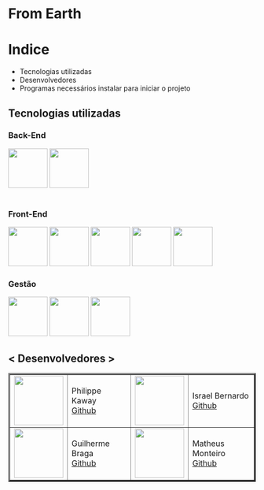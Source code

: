 # From Earth

# Indice

- Tecnologias utilizadas
- Desenvolvedores
- Programas necessários instalar para iniciar o projeto

## Tecnologias utilizadas

### Back-End
<div style="display: inline_block">
<img src="https://cdn.jsdelivr.net/gh/devicons/devicon/icons/java/java-original-wordmark.svg" width="80px"/>
<img src="https://cdn.jsdelivr.net/gh/devicons/devicon/icons/spring/spring-original-wordmark.svg" width="80px" />
</div><br>

### Front-End
<div style="display: inline_block">
<img src="https://cdn.jsdelivr.net/gh/devicons/devicon/icons/html5/html5-original-wordmark.svg" width="80px"/>
<img src="https://cdn.jsdelivr.net/gh/devicons/devicon/icons/css3/css3-original-wordmark.svg" width="80px"/>
<img src="https://cdn.jsdelivr.net/gh/devicons/devicon/icons/bootstrap/bootstrap-plain-wordmark.svg" width="80px"/>
<img src="https://cdn.jsdelivr.net/gh/devicons/devicon/icons/react/react-original.svg" width="80px" />
<img src="https://cdn.jsdelivr.net/gh/devicons/devicon/icons/typescript/typescript-original.svg" width="80px" />

### Gestão
<div style="display: inline_block">
<img src="https://cdn.jsdelivr.net/gh/devicons/devicon/icons/git/git-plain-wordmark.svg" width="80px"/>
<img src="https://cdn.jsdelivr.net/gh/devicons/devicon/icons/github/github-original-wordmark.svg" width="80px" />
<img src="https://cdn.jsdelivr.net/gh/devicons/devicon/icons/figma/figma-original.svg" width="80px"/>
 
## < Desenvolvedores >
<table border="3">
    <tr>
        <td><img src="https://github.com/Kaway-Dev.png" width="100px"></td>
        <td>Philippe Kaway<br><a href="https://github.com/Kaway-Dev">Github</a></td>
        <td><img src="https://github.com/Israelsilva02.png" width="100px"></td>
        <td>Israel Bernardo<br><a href="https://github.com/Gabriela17tx">Github</a></td>
    </tr>   
      <tr>
        <td><img src="https://github.com/guilherme-braga-c.png" width="100px"></td>
        <td>Guilherme Braga<br><a href="https://github.com/ranimendes">Github</a></td>
       <td><img src="https://github.com/MatheusMMonteiro.png" width="100px"></td>
        <td>Matheus Monteiro<br><a href="https://github.com/MatheusMMonteiro">Github</a></td>
    </tr>
 </table>

